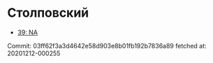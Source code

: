 # Столповский
- [39: NA](39.md)

Commit: 03ff62f3a3d4642e58d903e8b01fb192b7836a89
 fetched at: 20201212-000255
